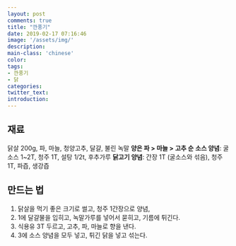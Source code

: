 ```yaml
---
layout: post
comments: true
title: "깐풍기"
date: 2019-02-17 07:16:46
image: '/assets/img/'
description:
main-class: 'chinese'
color:
tags:
- 깐풍기
- 닭
categories:
twitter_text:
introduction:
---
```


## 재료

닭살 200g, 파, 마늘, 청양고추, 달걀, 불린 녹말 **양은 파 > 마늘 > 고추 순**
**소스 양념**: 굴소스 1~2T, 청주 1T, 설탕 1/2t, 후추가루
**닭고기 양념**: 간장 1T (굴소스와 섞음), 청주 1T, 파즙, 생강즙


## 만드는 법

1. 닭살을 먹기 좋은 크기로 썰고, 청주 1간장으로 양념,
2. 1에 달걀물을 입히고, 녹말가루를 넣어서 묻히고, 기름에 튀긴다.
3. 식용유 3T 두르고, 고추, 파, 마늘로 향을 낸다.
4. 3에 소스 양념을 모두 넣고, 튀긴 닭을 넣고 섞는다.

